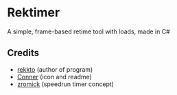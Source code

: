 # Rektimer
A simple, frame-based retime tool with loads, made in C#


## Credits
- [rekkto](https://github.com/rekkto) (author of program)
- [Conner](https://github.com/ConnerConnerConner) (icon and readme)
- [zromick](https://github.com/zromick) (speedrun timer concept)